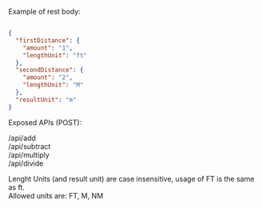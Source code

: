 Example of rest body:
```json

{
  "firstDistance": {
    "amount": "1",
    "lengthUnit": "ft"
  },
  "secondDistance": {
    "amount": "2",
    "lengthUnit": "M"
  },
  "resultUnit": "m"
}
```
Exposed APIs (POST):

/api/add </br>
/api/subtract </br>
/api/multiply </br>
/api/divide </br>

Lenght Units (and result unit) are case insensitive, usage of FT is the same as ft. </br>
Allowed units are: FT, M, NM

